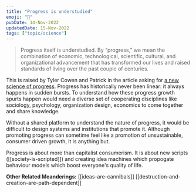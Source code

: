 ```yaml
---
title: "Progress is understudied"
emoji: "🧢"
pubDate: 14-Nov-2022
updatedDate: 15-Nov-2022
tags: ["topic/science"]
---
```


>Progress itself is understudied. By “progress,” we mean the combination of economic, technological, scientific, cultural, and organizational advancement that has transformed our lives and raised standards of living over the past couple of centuries.

This is raised by Tyler Cowen and Patrick in the article asking for [a new science of progress](https://www.theatlantic.com/science/archive/2019/07/we-need-new-science-progress/594946/). Progress has historically never been linear: it always happens in sudden bursts. To understand how these progress growth spurts happen would need a diverse set of cooperating disciplines like sociology, psychology, organization design, economics to come together and share knowledge.

Without a shared platform to understand the nature of progress, it would be difficult to design systems and institutions that promote it. Although promoting progress can sometime feel like a promotion of unsustainable, consumer driven growth, it is anything but.

Progress is about more than capitalist consumerism. It is about new scripts ([[society-is-scripted]]) and creating idea machines which propogate behaviour models which boost everyone's quality of life.


**Other Related Meanderings:**
[[ideas-are-cannibals]]
[[destruction-and-creation-are-path-dependent]]
